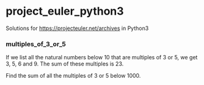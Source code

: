 # project_euler_python3

Solutions for https://projecteuler.net/archives in Python3

### multiples_of_3_or_5

If we list all the natural numbers below 10 that are multiples of 3 or 5, we get 3, 5, 6 and 9. The sum of these multiples is 23.

Find the sum of all the multiples of 3 or 5 below 1000.